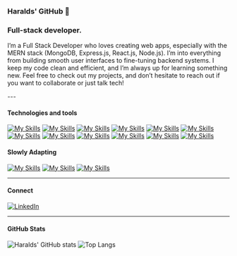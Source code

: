 ### Haralds' GitHub 👋
<h3>Full-stack developer.</h3>
<p>I’m a Full Stack Developer who loves creating web apps, especially with the MERN stack (MongoDB, Express.js, React.js, Node.js). I’m into everything from building smooth user interfaces to fine-tuning backend systems. I keep my code clean and efficient, and I’m always up for learning something new. Feel free to check out my projects, and don’t hesitate to reach out if you want to collaborate or just talk tech!</p>
---

<h4>Technologies and tools</h4>

[![My Skills](https://img.shields.io/badge/-React-61DAFB?style=flat&logo=react&logoColor=white)](https://reactjs.org/)
[![My Skills](https://img.shields.io/badge/-Vue-4FC08D?style=flat&logo=vue.js&logoColor=white)](https://vuejs.org/)
[![My Skills](https://img.shields.io/badge/-Redux-764ABC?style=flat&logo=redux&logoColor=white)](https://redux.js.org/)
[![My Skills](https://img.shields.io/badge/-JavaScript-F7DF1E?style=flat&logo=javascript&logoColor=black)](https://developer.mozilla.org/en-US/docs/Web/JavaScript)
[![My Skills](https://img.shields.io/badge/-TypeScript-007ACC?style=flat&logo=typescript&logoColor=white)](https://www.typescriptlang.org/)
[![My Skills](https://img.shields.io/badge/-HTML5-E34F26?style=flat&logo=html5&logoColor=white)](https://developer.mozilla.org/en-US/docs/Web/HTML)
[![My Skills](https://img.shields.io/badge/-SCSS-CC6699?style=flat&logo=sass&logoColor=white)](https://sass-lang.com/)
[![My Skills](https://img.shields.io/badge/-Figma-F24E1E?style=flat&logo=figma&logoColor=white)](https://www.figma.com/)
[![My Skills](https://img.shields.io/badge/-Bootstrap-7952B3?style=flat&logo=bootstrap&logoColor=white)](https://getbootstrap.com/)
[![My Skills](https://img.shields.io/badge/-Node.js-339933?style=flat&logo=node.js&logoColor=white)](https://nodejs.org/)
[![My Skills](https://img.shields.io/badge/-Express-000000?style=flat&logo=express&logoColor=white)](https://expressjs.com/)
[![My Skills](https://img.shields.io/badge/-MongoDB-47A248?style=flat&logo=mongodb&logoColor=white)](https://www.mongodb.com/)

<h4>Slowly Adapting</h4>

[![My Skills](https://img.shields.io/badge/-Angular-DD0031?style=flat&logo=angular&logoColor=white)](https://angular.io/)
[![My Skills](https://img.shields.io/badge/-Docker-2496ED?style=flat&logo=docker&logoColor=white)](https://www.docker.com/)
[![My Skills](https://img.shields.io/badge/-React%20Native-61DAFB?style=flat&logo=react&logoColor=white)](https://reactnative.dev/)

---

<h4>Connect</h4>

[![LinkedIn](https://img.shields.io/badge/-LinkedIn-0077B5?style=flat&logo=linkedin&logoColor=white)](https://www.linkedin.com/in/htreilons/)

---

<h4>GitHub Stats</h4>

![Haralds' GitHub stats](https://github-readme-stats.vercel.app/api?username=GARISoo&show_icons=true&theme=radical)
![Top Langs](https://github-readme-stats.vercel.app/api/top-langs/?username=GARISoo&layout=compact&theme=radical)
